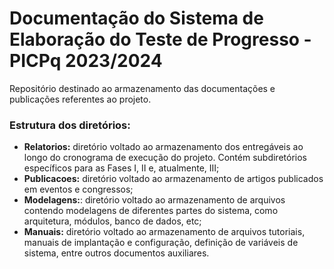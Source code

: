 # Documentação do Sistema de Elaboração do Teste de Progresso - PICPq 2023/2024

Repositório destinado ao armazenamento das documentações e publicações referentes ao projeto.

### Estrutura dos diretórios:
- **Relatorios:** diretório voltado ao armazenamento dos entregáveis ao longo do cronograma de execução do projeto. Contém subdiretórios específicos para as Fases I, II e, atualmente, III;<br>
- **Publicacoes:** diretório voltado ao armazenamento de artigos publicados em eventos e congressos;<br>
- **Modelagens:**: diretório voltado ao armazenamento de arquivos contendo modelagens de diferentes partes do sistema, como arquitetura, módulos, banco de dados, etc;<br>
- **Manuais:** diretório voltado ao armazenamento de arquivos tutoriais, manuais de implantação e configuração, definição de variáveis de sistema, entre outros documentos auxiliares.

